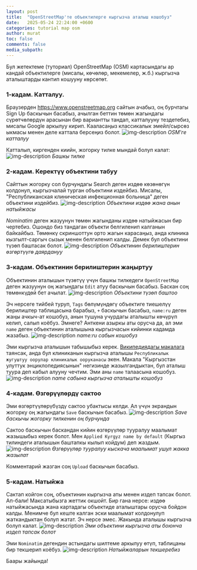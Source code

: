 ```yaml
---
layout: post
title:  "OpenStreetMap'те объектилерге кыргызча аталыш кошобуз"
date:   2025-05-24 22:24:00 +0600
categories: tutorial map osm
author: murat
toc: false
comments: false
media_subpath: 
---
```

Бул жетектеме (туториал) OpenStreetMap (OSM) картасындагы ар кандай объектилерге (мисалы, көчөлөр, мекемелер, ж.б.) кыргызча аталыштарды кантип кошууну көрсөтөт.

### 1-кадам. Катталуу.

Браузерден <https://www.openstreetmap.org> сайтын ачабыз, оң бурчтагы Sign Up баскычын басабыз, ачылган беттин төмөн жагындагы сүрөтчөлөрдүн арасынан бир вариантты тандап, катталууну тездетебиз, мисалы Google аркылуу кирип. Кааласаңыз классикалык эмейл/сырсөз ыкмасы менен деле каттала берсеңиз болот.
![img-description](/assets/img/2025-05/osm-signup.png)
_OSM'ге катталуу_

Катталып, киргенден киийн, жогорку тилке мындай болуп калат:
![img-description](/assets/img/2025-05/osm-logged-in-top-bar.png)
_Башкы тилке_

### 2-кадам. Керектүү объектини табуу

Сайттын жогорку сол бурчундагы Search деген издөө көзөнөгүн колдонуп, кыргызчалай турган объектини издейбиз. Мисалы, "Республиканская клиническая инфекционная больница" деген объектини издейбиз.
![img-description](/assets/img/2025-05/osm-republican-clinic-search.png)
_Объектини издөө жана анын натыйжасы_

_Nominatim_ деген жазуунун төмөн жагынданы издөө натыйжасын бир чертебиз. Ошондо биз тандаган объекти белгиленип калганын байкайбыз. Төмөнкү скриншоттун орто жагын карасаңыз, анда клиника кызгылт-саргыч сызык менен белгиленип калды. Демек бул объектини түзөп баштасак болот.
![img-description](/assets/img/2025-05/osm-object-centered.png)
_Объектинин берилиштерин өзгөртүүгө даярдануу_

### 3-кадам. Объектинин берилиштерин жаңыртуу

Объектинин аталышын түзөтүү үчүн башкы тилкедеги `OpenStreetMap` деген жазуунун оң жагындагы `Edit` атуу баскычын басабыз. Баскан соң төмөнкүдөй бет ачылат.
![img-description](/assets/img/2025-05/osm-edit-view-beginning.png)
_Объектини түзөп баштоо_

Эч нерсеге тийбей туруп, `Tags` бөлүмүндөгү объектиге тиешелүү берилиштер таблицасына барабыз, `+` баскычын басабыз, `name:ru` деген жаңы ачкыч-ат кошобуз, анын тушуна учурдагы аталышты көчүрүп келип, салып коёбуз. Эмнеге? Анткени азыркы аты орусча да, ал эми `name` деген объектинин аталышына кыргызчасын кийинки кадамда жазабыз.
![img-description](/assets/img/2025-05/osm-edit-add-name-ru.png)
_name:ru сабын кошобуз_

Эми кыргызча аталышын табышыбыз керек. [Википедиядагы макалага](https://ky.wikipedia.org/wiki/%D0%A0%D0%B5%D1%81%D0%BF%D1%83%D0%B1%D0%BB%D0%B8%D0%BA%D0%B0%D0%BB%D1%8B%D0%BA_%D0%B6%D1%83%D0%B3%D1%83%D1%88%D1%82%D1%83%D1%83_%D0%BE%D0%BE%D1%80%D1%83%D0%BB%D0%B0%D1%80_%D0%BA%D0%BB%D0%B8%D0%BD%D0%B8%D0%BA%D0%B0%D0%BB%D1%8B%D0%BA_%D0%BE%D0%BE%D1%80%D1%83%D0%BA%D0%B0%D0%BD%D0%B0%D1%81%D1%8B) таянсак, анда бул клиниканын кыргызча аталышы `Республикалык жугуштуу оорулар клиникалык ооруканасы` экен. Макала "Кыргызстан улуттук энциклопедиясынын" негизинде жазылгандыктан, бул аталыш туура деп кабыл алууну чечтим. Эми аны `name` талаасына кошобуз.
![img-description](/assets/img/2025-05/osm-edit-view-apply-kyrgyz-name.png)
_name сабына кыргызча аталышты кошобуз_

### 4-кадам. Өзгөрүүлөрдү сактоо
Эми өзгөртүүлөрүбүздү сактоо убактысы келди. Ал үчүн экрандын жогорку оң жагындагы `Save` баскычын басабыз.
![img-description](/assets/img/2025-05/osm-edit-view-top-bar.png)
_Save баскычы жогорку тилкенин оң бурчунда_

Сактоо баскычын баскандан кийин өзгөрүүлөр тууралуу маалымат жазышыбыз керек болот. Мен `Applied Kyrgyz name by default` (Кыргыз тилиндеги аталышын баштапкы кылып койдум) деп жаздым.
![img-description](/assets/img/2025-05/osm-edit-view-changeset-comment.png)
_Өзгөрүүлөр тууралуу кыскача маалымат ушул жакка жазылат_

Комментарий жазган соң `Upload` баскычын басабыз.

### 5-кадам. Натыйжа

Сактап койгон соң, объектинин кыргызча аты менен издеп тапсак болот. Ап-бали! Максатыбызга жеттик окшойт. Бир гана нерсе: издөө натыйжасында жана картадагы объектиде аталыштары орусча бойдон калды. Менимче бул кеште калган эски маалымат колдонулуп жаткандыктан болуп жатат. Эч нерсе эмес. Жакында аталышы кыргызча болуп калат. 
![img-description](/assets/img/2025-05/osm-edit-search-result.png)
_Эми объектини кыргызча аты боюнча издеп тапсак болот_

Эми `Nominatim` дегендин астындагы шилтеме аркылуу өтүп, таблицаны бир текшерип коёбуз.
![img-description](/assets/img/2025-05/osm-check-changes.png)
_Натыйжаларын текшеребиз_

Баары жайында!